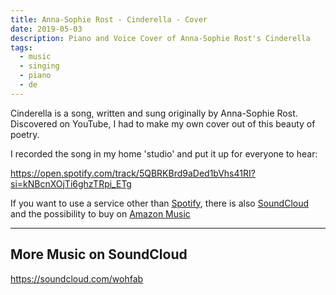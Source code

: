 ```yaml
---
title: Anna-Sophie Rost - Cinderella - Cover
date: 2019-05-03
description: Piano and Voice Cover of Anna-Sophie Rost's Cinderella
tags:
  - music
  - singing
  - piano
  - de
---
```


Cinderella is a song, written and sung originally by Anna-Sophie Rost. Discovered on YouTube, I had to make my own cover out of this beauty of poetry. 

I recorded the song in my home 'studio' and put it up for everyone to hear:

https://open.spotify.com/track/5QBRKBrd9aDed1bVhs41RI?si=kNBcnXOjTi6ghzTRpi_ETg

If you want to use a service other than [Spotify](https://open.spotify.com/track/5QBRKBrd9aDed1bVhs41RI?si=kNBcnXOjTi6ghzTRpi_ETg), there is also [SoundCloud](https://soundcloud.com/wohfab/cinderella) and the possibility to buy on [Amazon Music](https://amzn.to/2R0PwBO)

----

## More Music on SoundCloud

https://soundcloud.com/wohfab
